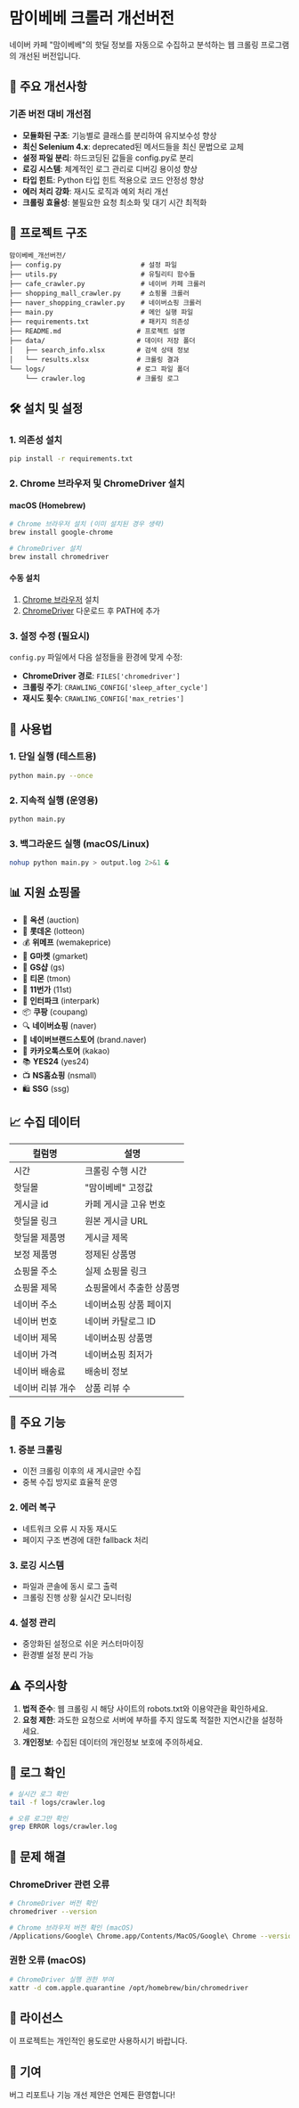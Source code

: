 # 맘이베베 크롤러 개선버전

네이버 카페 "맘이베베"의 핫딜 정보를 자동으로 수집하고 분석하는 웹 크롤링 프로그램의 개선된 버전입니다.

## 🚀 주요 개선사항

### 기존 버전 대비 개선점
- **모듈화된 구조**: 기능별로 클래스를 분리하여 유지보수성 향상
- **최신 Selenium 4.x**: deprecated된 메서드들을 최신 문법으로 교체
- **설정 파일 분리**: 하드코딩된 값들을 config.py로 분리
- **로깅 시스템**: 체계적인 로그 관리로 디버깅 용이성 향상
- **타입 힌트**: Python 타입 힌트 적용으로 코드 안정성 향상
- **에러 처리 강화**: 재시도 로직과 예외 처리 개선
- **크롤링 효율성**: 불필요한 요청 최소화 및 대기 시간 최적화

## 📁 프로젝트 구조

```
맘이베베_개선버전/
├── config.py                    # 설정 파일
├── utils.py                     # 유틸리티 함수들
├── cafe_crawler.py              # 네이버 카페 크롤러
├── shopping_mall_crawler.py     # 쇼핑몰 크롤러
├── naver_shopping_crawler.py    # 네이버쇼핑 크롤러
├── main.py                      # 메인 실행 파일
├── requirements.txt             # 패키지 의존성
├── README.md                   # 프로젝트 설명
├── data/                       # 데이터 저장 폴더
│   ├── search_info.xlsx        # 검색 상태 정보
│   └── results.xlsx            # 크롤링 결과
└── logs/                       # 로그 파일 폴더
    └── crawler.log             # 크롤링 로그
```

## 🛠 설치 및 설정

### 1. 의존성 설치
```bash
pip install -r requirements.txt
```

### 2. Chrome 브라우저 및 ChromeDriver 설치

#### macOS (Homebrew)
```bash
# Chrome 브라우저 설치 (이미 설치된 경우 생략)
brew install google-chrome

# ChromeDriver 설치
brew install chromedriver
```

#### 수동 설치
1. [Chrome 브라우저](https://www.google.com/chrome/) 설치
2. [ChromeDriver](https://chromedriver.chromium.org/) 다운로드 후 PATH에 추가

### 3. 설정 수정 (필요시)
`config.py` 파일에서 다음 설정들을 환경에 맞게 수정:

- **ChromeDriver 경로**: `FILES['chromedriver']`
- **크롤링 주기**: `CRAWLING_CONFIG['sleep_after_cycle']`
- **재시도 횟수**: `CRAWLING_CONFIG['max_retries']`

## 🚀 사용법

### 1. 단일 실행 (테스트용)
```bash
python main.py --once
```

### 2. 지속적 실행 (운영용)
```bash
python main.py
```

### 3. 백그라운드 실행 (macOS/Linux)
```bash
nohup python main.py > output.log 2>&1 &
```

## 📊 지원 쇼핑몰

- 🛒 **옥션** (auction)
- 🏪 **롯데온** (lotteon)
- 💰 **위메프** (wemakeprice)
- 🏬 **G마켓** (gmarket)
- 🏪 **GS샵** (gs)
- 🎯 **티몬** (tmon)
- 🏬 **11번가** (11st)
- 🎪 **인터파크** (interpark)
- 📦 **쿠팡** (coupang)
- 🔍 **네이버쇼핑** (naver)
- 🏪 **네이버브랜드스토어** (brand.naver)
- 💬 **카카오톡스토어** (kakao)
- 📚 **YES24** (yes24)
- 📺 **NS홈쇼핑** (nsmall)
- 🛍 **SSG** (ssg)

## 📈 수집 데이터

| 컬럼명 | 설명 |
|--------|------|
| 시간 | 크롤링 수행 시간 |
| 핫딜몰 | "맘이베베" 고정값 |
| 게시글 id | 카페 게시글 고유 번호 |
| 핫딜몰 링크 | 원본 게시글 URL |
| 핫딜몰 제품명 | 게시글 제목 |
| 보정 제품명 | 정제된 상품명 |
| 쇼핑몰 주소 | 실제 쇼핑몰 링크 |
| 쇼핑몰 제목 | 쇼핑몰에서 추출한 상품명 |
| 네이버 주소 | 네이버쇼핑 상품 페이지 |
| 네이버 번호 | 네이버 카탈로그 ID |
| 네이버 제목 | 네이버쇼핑 상품명 |
| 네이버 가격 | 네이버쇼핑 최저가 |
| 네이버 배송료 | 배송비 정보 |
| 네이버 리뷰 개수 | 상품 리뷰 수 |

## 🔧 주요 기능

### 1. 증분 크롤링
- 이전 크롤링 이후의 새 게시글만 수집
- 중복 수집 방지로 효율적 운영

### 2. 에러 복구
- 네트워크 오류 시 자동 재시도
- 페이지 구조 변경에 대한 fallback 처리

### 3. 로깅 시스템
- 파일과 콘솔에 동시 로그 출력
- 크롤링 진행 상황 실시간 모니터링

### 4. 설정 관리
- 중앙화된 설정으로 쉬운 커스터마이징
- 환경별 설정 분리 가능

## ⚠️ 주의사항

1. **법적 준수**: 웹 크롤링 시 해당 사이트의 robots.txt와 이용약관을 확인하세요.
2. **요청 제한**: 과도한 요청으로 서버에 부하를 주지 않도록 적절한 지연시간을 설정하세요.
3. **개인정보**: 수집된 데이터의 개인정보 보호에 주의하세요.

## 📝 로그 확인

```bash
# 실시간 로그 확인
tail -f logs/crawler.log

# 오류 로그만 확인
grep ERROR logs/crawler.log
```

## 🐛 문제 해결

### ChromeDriver 관련 오류
```bash
# ChromeDriver 버전 확인
chromedriver --version

# Chrome 브라우저 버전 확인 (macOS)
/Applications/Google\ Chrome.app/Contents/MacOS/Google\ Chrome --version
```

### 권한 오류 (macOS)
```bash
# ChromeDriver 실행 권한 부여
xattr -d com.apple.quarantine /opt/homebrew/bin/chromedriver
```

## 📜 라이선스

이 프로젝트는 개인적인 용도로만 사용하시기 바랍니다.

## 🤝 기여

버그 리포트나 기능 개선 제안은 언제든 환영합니다! 